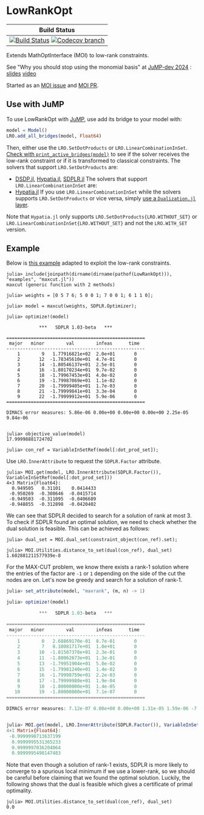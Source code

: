 # LowRankOpt

| **Build Status** |
|:----------------:|
| [![Build Status][build-img]][build-url] [![Codecov branch][codecov-img]][codecov-url] |

Extends MathOptInterface (MOI) to low-rank constraints.

[build-img]: https://github.com/blegat/LowRankOpt.jl/actions/workflows/ci.yml/badge.svg?branch=main
[build-url]: https://github.com/blegat/LowRankOpt.jl/actions?query=workflow%3ACI
[codecov-img]: https://codecov.io/gh/blegat/LowRankOpt.jl/branch/main/graph/badge.svg
[codecov-url]: https://codecov.io/gh/blegat/LowRankOpt.jl/branch/main

See "Why you should stop using the monomial basis" at [JuMP-dev 2024](https://jump.dev/meetings/jumpdev2024/) : [slides](https://jump.dev/assets/jump-dev-workshops/2024/legat.html) [video](https://youtu.be/CGPHaHxCG2w)

Started as an [MOI issue](https://github.com/jump-dev/MathOptInterface.jl/issues/2197) and [MOI PR](https://github.com/jump-dev/MathOptInterface.jl/pull/2198).

## Use with JuMP

To use LowRankOpt with [JuMP](https://github.com/jump-dev/JuMP.jl), use
add its bridge to your model with:
```julia
model = Model()
LRO.add_all_bridges(model, Float64)
```
Then, either use the `LRO.SetDotProducts` or `LRO.LinearCombinationInSet`.
[Check with `print_active_bridges(model)`](https://jump.dev/JuMP.jl/stable/tutorials/conic/ellipse_approx/)
to see if the solver receives the low-rank constraint or if it is transformed to classical constraints.
The solvers that support `LRO.SetDotProducts` are:
* [DSDP.jl](https://github.com/jump-dev/DSDP.jl/pull/37), [Hypatia.jl](https://github.com/jump-dev/Hypatia.jl/pull/844), [SDPLR.jl](https://github.com/jump-dev/SDPLR.jl/pull/26)
The solvers that support `LRO.LinearCombinationInSet` are:
* [Hypatia.jl](https://github.com/jump-dev/Hypatia.jl/pull/844)
If you use `LRO.LinearCombinationInSet` while the solvers supports `LRO.SetDotProducts` or vice versa, simply [use a `Dualization.jl` layer](https://jump.dev/JuMP.jl/stable/tutorials/conic/dualization/).

Note that `Hypatia.jl` only supports `LRO.SetDotProducts{LRO.WITHOUT_SET}` or `LRO.LinearCombinationInSet{LRO.WITHOUT_SET}` and not the `LRO.WITH_SET` version.

## Example

Below is [this example](https://github.com/jump-dev/SDPLR.jl?tab=readme-ov-file#example-modifying-the-rank-and-checking-optimality)
adapted to exploit the low-rank constraints.

```julia-repl
julia> include(joinpath(dirname(dirname(pathof(LowRankOpt))), "examples", "maxcut.jl"))
maxcut (generic function with 2 methods)

julia> weights = [0 5 7 6; 5 0 0 1; 7 0 0 1; 6 1 1 0];

julia> model = maxcut(weights, SDPLR.Optimizer);

julia> optimize!(model)

            ***   SDPLR 1.03-beta   ***

===================================================
 major   minor        val        infeas      time
---------------------------------------------------
    1        9   1.77916821e+02  2.0e+01       0
    2       12  -1.78345610e+01  4.7e-01       0
    3       14  -1.80546137e+01  2.5e-01       0
    4       16  -1.80170234e+01  9.7e-02       0
    5       18  -1.79967453e+01  4.0e-02       0
    6       19  -1.79987069e+01  1.1e-02       0
    7       20  -1.79999405e+01  1.7e-03       0
    8       21  -1.79999841e+01  3.3e-04       0
    9       22  -1.79999912e+01  5.9e-06       0
===================================================

DIMACS error measures: 5.86e-06 0.00e+00 0.00e+00 0.00e+00 2.25e-05 9.84e-06


julia> objective_value(model)
17.99998881724702

julia> con_ref = VariableInSetRef(model[:dot_prod_set]);
```

Use `LRO.InnerAttribute` to request the `SDPLR.Factor` attribute.
```julia-repl
julia> MOI.get(model, LRO.InnerAttribute(SDPLR.Factor()), VariableInSetRef(model[:dot_prod_set]))
4×3 Matrix{Float64}:
  0.949505   0.31101    0.0414433
 -0.950269  -0.308646  -0.0415714
 -0.949503  -0.311095  -0.0406689
 -0.948855  -0.312898  -0.0420402
```
We can see that SDPLR decided to search for a solution of rank at most 3.
To check if SDPLR found an optimal solution, we need to check whether the dual solution is feasible.
This can be achieved as follows:
```julia-repl
julia> dual_set = MOI.dual_set(constraint_object(con_ref).set);

julia> MOI.Utilities.distance_to_set(dual(con_ref), dual_set)
1.602881211577939e-8
```

For the MAX-CUT problem, we know there exists a rank-1 solution where
the entries of the factor are `-1` or `1` depending on the side of the cut
the nodes are on. Let's now be greedy and search for a solution of rank-1.
```julia
julia> set_attribute(model, "maxrank", (m, n) -> 1)

julia> optimize!(model)

            ***   SDPLR 1.03-beta   ***

===================================================
 major   minor        val        infeas      time  
---------------------------------------------------
    1        0   2.68869170e-01  8.7e-01       0
    2        7   8.10081717e+01  1.0e+01       0
    3       10  -1.81587378e+01  2.3e-01       0
    4       11  -1.80062673e+01  1.3e-01       0
    5       13  -1.79951904e+01  5.0e-02       0
    6       15  -1.79981240e+01  1.4e-02       0
    7       16  -1.79998759e+01  2.2e-03       0
    8       17  -1.79999980e+01  1.9e-04       0
    9       18  -1.80000000e+01  1.4e-05       0
   10       19  -1.80000000e+01  7.1e-07       0
===================================================

DIMACS error measures: 7.12e-07 0.00e+00 0.00e+00 1.31e-05 1.59e-06 -7.81e-06


julia> MOI.get(model, LRO.InnerAttribute(SDPLR.Factor()), VariableInSetRef(model[:dot_prod_set]))
4×1 Matrix{Float64}:
 -0.9999998713637199
  0.9999995531365233
  0.9999997036204064
  0.9999995498147483
```

Note that even though a solution of rank-1 exists, SDPLR is more likely to
converge to a spurious local minimum if we use a lower-rank, so we should
be careful before claiming that we found the optimal solution.
Luckily, the following shows that the dual is feasible which gives a certificate
of primal optimality.
```julia-repl
julia> MOI.Utilities.distance_to_set(dual(con_ref), dual_set)
0.0
```
